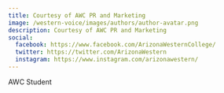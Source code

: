 ```yaml
---
title: Courtesy of AWC PR and Marketing
image: /western-voice/images/authors/author-avatar.png
description: Courtesy of AWC PR and Marketing
social:
  facebook: https://www.facebook.com/ArizonaWesternCollege/
  twitter: https://twitter.com/ArizonaWestern
  instagram: https://www.instagram.com/arizonawestern/
---
```


AWC Student